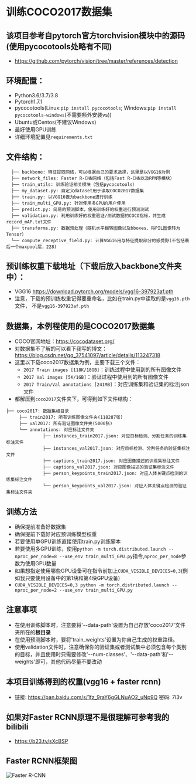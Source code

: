 # 训练COCO2017数据集

## 该项目参考自pytorch官方torchvision模块中的源码(使用pycocotools处略有不同)
* https://github.com/pytorch/vision/tree/master/references/detection

## 环境配置：
* Python3.6/3.7/3.8
* Pytorch1.7.1
* pycocotools(Linux:```pip install pycocotools```; Windows:```pip install pycocotools-windows```(不需要额外安装vs))
* Ubuntu或Centos(不建议Windows)
* 最好使用GPU训练
* 详细环境配置见```requirements.txt```

## 文件结构：
```
  ├── backbone: 特征提取网络，可以根据自己的要求选择，这里是以VGG16为例
  ├── network_files: Faster R-CNN网络（包括Fast R-CNN以及RPN等模块）
  ├── train_utils: 训练验证相关模块（包括pycocotools）
  ├── my_dataset.py: 自定义dataset用于读取COCO2017数据集
  ├── train.py: 以VGG16做为backbone进行训练
  ├── train_multi_GPU.py: 针对使用多GPU的用户使用
  ├── predict.py: 简易的预测脚本，使用训练好的权重进行预测测试
  ├── validation.py: 利用训练好的权重验证/测试数据的COCO指标，并生成record_mAP.txt文件
  ├── transforms.py: 数据预处理（随机水平翻转图像以及bboxes、将PIL图像转为Tensor）
  └── compute_receptive_field.py: 计算VGG16用与特征提取部分的感受野(不包括最后一个maxpool层，228)
```

## 预训练权重下载地址（下载后放入backbone文件夹中）：
* VGG16 https://download.pytorch.org/models/vgg16-397923af.pth
* 注意，下载的预训练权重记得要重命名，比如在train.py中读取的是```vgg16.pth```文件，
  不是```vgg16-397923af.pth```
 
 
## 数据集，本例程使用的是COCO2017数据集
* COCO官网地址：https://cocodataset.org/
* 对数据集不了解的可以看下我写的博文：https://blog.csdn.net/qq_37541097/article/details/113247318
* 这里以下载coco2017数据集为例，主要下载三个文件：
    * ```2017 Train images [118K/18GB]```：训练过程中使用到的所有图像文件
    * ```2017 Val images [5K/1GB]```：验证过程中使用到的所有图像文件
    * ```2017 Train/Val annotations [241MB]```：对应训练集和验证集的标注json文件
* 都解压到```coco2017```文件夹下，可得到如下文件结构：
```
├── coco2017: 数据集根目录
     ├── train2017: 所有训练图像文件夹(118287张)
     ├── val2017: 所有验证图像文件夹(5000张)
     └── annotations: 对应标注文件夹
              ├── instances_train2017.json: 对应目标检测、分割任务的训练集标注文件
              ├── instances_val2017.json: 对应目标检测、分割任务的验证集标注文件
              ├── captions_train2017.json: 对应图像描述的训练集标注文件
              ├── captions_val2017.json: 对应图像描述的验证集标注文件
              ├── person_keypoints_train2017.json: 对应人体关键点检测的训练集标注文件
              └── person_keypoints_val2017.json: 对应人体关键点检测的验证集标注文件夹
```

## 训练方法
* 确保提前准备好数据集
* 确保提前下载好对应预训练模型权重
* 若要使用单GPU训练直接使用train.py训练脚本
* 若要使用多GPU训练，使用```python -m torch.distributed.launch --nproc_per_node=8 --use_env train_multi_GPU.py```指令,```nproc_per_node```参数为使用GPU数量
* 如果想指定使用哪些GPU设备可在指令前加上```CUDA_VISIBLE_DEVICES=0,3```(例如我只要使用设备中的第1块和第4块GPU设备)
* ```CUDA_VISIBLE_DEVICES=0,3 python -m torch.distributed.launch --nproc_per_node=2 --use_env train_multi_GPU.py```

## 注意事项
* 在使用训练脚本时，注意要将'--data-path'设置为自己存放'coco2017'文件夹所在的**根目录**
* 在使用预测脚本时，要将'train_weights'设置为你自己生成的权重路径。
* 使用validation文件时，注意确保你的验证集或者测试集中必须包含每个类别的目标，并且使用时只需要修改'--num-classes'、'--data-path'和'--weights'即可，其他代码尽量不要改动

## 本项目训练得到的权重(vgg16 + faster rcnn)
* 链接: https://pan.baidu.com/s/1fz_9raY6gGLNuAO2_uNp9Q  密码: 7l3v

## 如果对Faster RCNN原理不是很理解可参考我的bilibili
* https://b23.tv/sXcBSP

## Faster RCNN框架图
![Faster R-CNN](https://github.com/WZMIAOMIAO/deep-learning-for-image-processing/raw/master/pytorch_object_detection/faster_rcnn/fasterRCNN.png) 